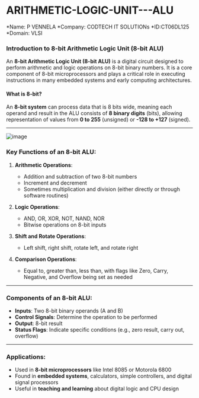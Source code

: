 # ARITHMETIC-LOGIC-UNIT---ALU
*Name: P VENNELA
*Company: CODTECH IT SOLUTIONs
*ID:CT06DL125
*Domain: VLSI


### Introduction to 8-bit Arithmetic Logic Unit (8-bit ALU)

An **8-bit Arithmetic Logic Unit (8-bit ALU)** is a digital circuit designed to perform arithmetic and logic operations on 8-bit binary numbers. It is a core component of 8-bit microprocessors and plays a critical role in executing instructions in many embedded systems and early computing architectures.

#### What is 8-bit?

An **8-bit system** can process data that is 8 bits wide, meaning each operand and result in the ALU consists of **8 binary digits** (bits), allowing representation of values from **0 to 255** (unsigned) or **-128 to +127** (signed).

---
![image](https://github.com/user-attachments/assets/780691a2-13aa-49d5-98bb-31799430901c)


### Key Functions of an 8-bit ALU:

1. **Arithmetic Operations**:

   * Addition and subtraction of two 8-bit numbers
   * Increment and decrement
   * Sometimes multiplication and division (either directly or through software routines)

2. **Logic Operations**:

   * AND, OR, XOR, NOT, NAND, NOR
   * Bitwise operations on 8-bit inputs

3. **Shift and Rotate Operations**:

   * Left shift, right shift, rotate left, and rotate right

4. **Comparison Operations**:

   * Equal to, greater than, less than, with flags like Zero, Carry, Negative, and Overflow being set as needed

---

### Components of an 8-bit ALU:

* **Inputs**: Two 8-bit binary operands (A and B)
* **Control Signals**: Determine the operation to be performed
* **Output**: 8-bit result
* **Status Flags**: Indicate specific conditions (e.g., zero result, carry out, overflow)

---

### Applications:

* Used in **8-bit microprocessors** like Intel 8085 or Motorola 6800
* Found in **embedded systems**, calculators, simple controllers, and digital signal processors
* Useful in **teaching and learning** about digital logic and CPU design


